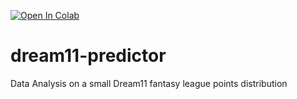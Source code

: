 [![Open In Colab](https://colab.research.google.com/assets/colab-badge.svg)](https://colab.research.google.com/drive/1V3hTl9Ef8jxtA7MiGQSjFhiF4MzH0Sqy?usp=sharing)
# dream11-predictor
Data Analysis on a small Dream11 fantasy league points distribution
